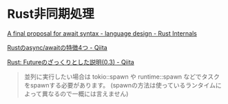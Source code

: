 # Rust非同期処理

[A final proposal for await syntax - language design - Rust Internals](https://internals.rust-lang.org/t/a-final-proposal-for-await-syntax/10021/16)

[Rustのasync/awaitの特徴4つ - Qiita](https://qiita.com/qnighy/items/05c38f73ef4b9e487ced)

[Rust: Futureのざっくりとした説明(0.3) - Qiita](https://qiita.com/OvQ/items/efb5e38b81d86521b9c8)

> 並列に実行したい場合は tokio::spawn や runtime::spawn などでタスクをspawnする必要があります。 (spawnの方法は使っているランタイムによって異なるので一概には言えません)